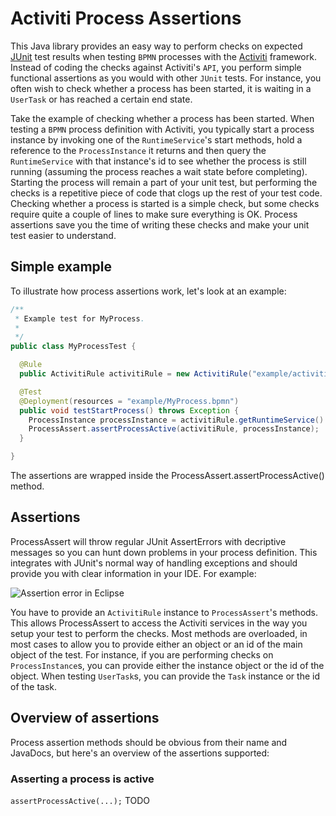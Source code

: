 # Activiti Process Assertions
This Java library provides an easy way to perform checks on expected [JUnit](https://github.com/junit-team/junit "JUnit test framework") test results when testing `BPMN` processes with the [Activiti](http://activiti.org/ "Activiti") framework. Instead of coding the checks against Activiti's `API`, you perform simple functional assertions as you would with other `JUnit` tests. For instance, you often wish to check whether a process has been started, it is waiting in a `UserTask` or has reached a certain end state.

Take the example of checking whether a process has been started. When testing a `BPMN` process definition with Activiti, you typically start a process instance by invoking one of the `RuntimeService`'s start methods, hold a reference to the `ProcessInstance` it returns and then query the `RuntimeService` with that instance's id to see whether the process is still running (assuming the process reaches a wait state before completing). Starting the process will remain a part of your unit test, but performing the checks is a repetitive piece of code that clogs up the rest of your test code. Checking whether a process is started is a simple check, but some checks require quite a couple of lines to make sure everything is OK. Process assertions save you the time of writing these checks and make your unit test easier to understand.

## Simple example

To illustrate how process assertions work, let's look at an example:

```java
/**
 * Example test for MyProcess.
 * 
 */
public class MyProcessTest {

  @Rule
  public ActivitiRule activitiRule = new ActivitiRule("example/activiti.cfg.xml");

  @Test
  @Deployment(resources = "example/MyProcess.bpmn")
  public void testStartProcess() throws Exception {
    ProcessInstance processInstance = activitiRule.getRuntimeService().startProcessInstanceByKey("myProcess");
    ProcessAssert.assertProcessActive(activitiRule, processInstance);
  }

}
```

The assertions are wrapped inside the ProcessAssert.assertProcessActive() method.

## Assertions
ProcessAssert will throw regular JUnit AssertErrors with decriptive messages so you can hunt down problems in your process definition. This integrates with JUnit's normal way of handling exceptions and should provide you with clear information in your IDE. For example:

![Assertion error in Eclipse][imgAssertionErrorInEclipse]

You have to provide an `ActivitiRule` instance to `ProcessAssert`'s methods. This allows ProcessAssert to access the Activiti services in the way you setup your test to perform the checks. Most methods are overloaded, in most cases to allow you to provide either an object or an id of the main object of the test. For instance, if you are performing checks on `ProcessInstance`s, you can provide either the instance object or the id of the object. When testing `UserTask`s, you can provide the `Task` instance or the id of the task. 

## Overview of assertions
Process assertion methods should be obvious from their name and JavaDocs, but here's an overview of the assertions supported:

### Asserting a process is active
`assertProcessActive(...);`
TODO

[imgAssertionErrorInEclipse]: https://raw.github.com/tiesebarrell/activiti-process-assertions/master/src/test/resources/example/images/assertionErrorInEclipse.png "Example of assertion error in Eclipse"